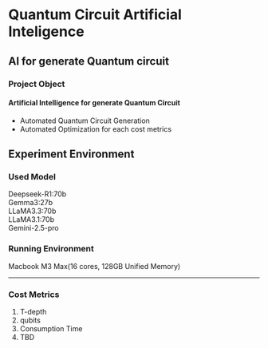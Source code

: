 # Quantum Circuit Artificial Inteligence
## AI for generate Quantum circuit

### Project Object
#### Artificial Intelligence for generate Quantum Circuit
- Automated Quantum Circuit Generation
- Automated Optimization for each cost metrics
    


## Experiment Environment
### Used Model
Deepseek-R1:70b  
Gemma3:27b  
LLaMA3.3:70b  
LLaMA3.1:70b  
Gemini-2.5-pro  

### Running Environment
Macbook M3 Max(16 cores, 128GB Unified Memory)

---
### Cost Metrics
1. T-depth
2. qubits
3. Consumption Time
4. TBD
